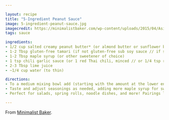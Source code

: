 ```yaml
---

layout: recipe
title: "5-Ingredient Peanut Sauce"
image: 5-ingredient-peanut-sauce.jpg
imagecredit: https://minimalistbaker.com/wp-content/uploads/2015/04/Asian-Cashew-Dipping-Sauce-Perfect-for-spring-rolls-salads-and-more-vegan-600x900.jpg
tags: sauce

ingredients:
- 1/2 cup salted creamy peanut butter* (or almond butter or sunflower butter)
- 1-2 Tbsp gluten-free tamari (if not gluten-free sub soy sauce // if soy-free sub coconut aminos*)
- 1-2 Tbsp maple syrup (or other sweetener of choice)
- 1 tsp chili garlic sauce (or 1 red Thai chili, minced // or 1/4 tsp red pepper flake // adjust to preferred spice level)
- 2-3 Tbsp lime juice
- ~1/4 cup water (to thin)

directions:
- To a medium mixing bowl add (starting with the amount at the lower end of the measurement range where applicable) peanut butter, tamari (or soy sauce or coconut aminos), maple syrup, lime juice, chili sauce (or chili or red pepper), and whisk to combine. Add water a little at a time until a thick but pourable sauce is achieved.
- Taste and adjust seasonings as needed, adding more maple syrup for sweetness, chili garlic sauce (or red chili or red pepper) for heat, lime juice for acidity, or tamari for saltiness. If your sauce has become too thin, add more nut butter. If it’s too thick, thin with more water. For a fun flavor twist, add some fresh grated ginger to taste.
- Perfect for salads, spring rolls, noodle dishes, and more! Pairings linked above. Store leftovers covered in the refrigerator up to 1 week.

---
```


From [Minimalist Baker](https://minimalistbaker.com/5-ingredient-peanut-sauce/).

